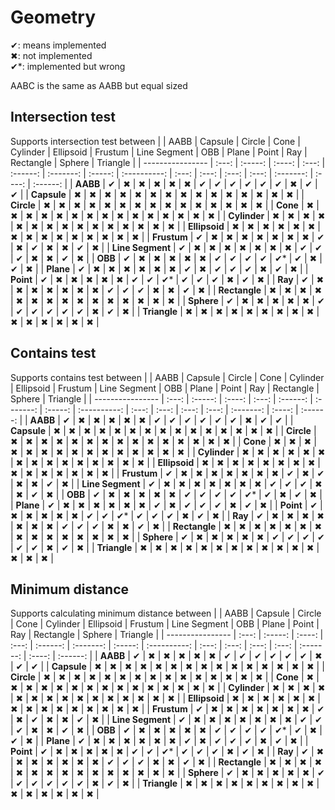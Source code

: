 # Geometry

✔: means implemented<br>
✖: not implemented<br>
✔*: implemented but wrong<br>

AABC is the same as AABB but equal sized

## Intersection test

Supports intersection test between
|                  | AABB  | Capsule | Circle | Cone  | Cylinder | Ellipsoid | Frustum | Line Segment |  OBB  | Plane | Point |  Ray  | Rectangle | Sphere | Triangle |
| ---------------- | :---: | :-----: | :----: | :---: | :------: | :-------: | :-----: | :----------: | :---: | :---: | :---: | :---: | :-------: | :----: | :------: |
| **AABB**         |   ✔   |    ✖    |   ✖    |   ✖   |    ✖     |     ✖     |    ✔    |      ✔       |   ✔   |   ✔   |   ✔   |   ✔   |     ✖     |   ✔    |    ✔     |
| **Capsule**      |   ✖   |    ✖    |   ✖    |   ✖   |    ✖     |     ✖     |    ✖    |      ✖       |   ✖   |   ✖   |   ✖   |   ✖   |     ✖     |   ✖    |    ✖     |
| **Circle**       |   ✖   |    ✖    |   ✖    |   ✖   |    ✖     |     ✖     |    ✖    |      ✖       |   ✖   |   ✖   |   ✖   |   ✖   |     ✖     |   ✖    |    ✖     |
| **Cone**         |   ✖   |    ✖    |   ✖    |   ✖   |    ✖     |     ✖     |    ✖    |      ✖       |   ✖   |   ✖   |   ✖   |   ✖   |     ✖     |   ✖    |    ✖     |
| **Cylinder**     |   ✖   |    ✖    |   ✖    |   ✖   |    ✖     |     ✖     |    ✖    |      ✖       |   ✖   |   ✖   |   ✖   |   ✖   |     ✖     |   ✖    |    ✖     |
| **Ellipsoid**    |   ✖   |    ✖    |   ✖    |   ✖   |    ✖     |     ✖     |    ✖    |      ✖       |   ✖   |   ✖   |   ✖   |   ✖   |     ✖     |   ✖    |    ✖     |
| **Frustum**      |   ✔   |    ✖    |   ✖    |   ✖   |    ✖     |     ✖     |    ✖    |      ✖       |   ✔   |   ✖   |   ✔   |   ✖   |     ✖     |   ✔    |    ✖     |
| **Line Segment** |   ✔   |    ✖    |   ✖    |   ✖   |    ✖     |     ✖     |    ✖    |      ✖       |   ✔   |   ✔   |   ✔   |   ✖   |     ✖     |   ✔    |    ✖     |
| **OBB**          |   ✔   |    ✖    |   ✖    |   ✖   |    ✖     |     ✖     |    ✔    |      ✔       |   ✔   |   ✔   |  ✔*   |   ✔   |     ✖     |   ✔    |    ✖     |
| **Plane**        |   ✔   |    ✖    |   ✖    |   ✖   |    ✖     |     ✖     |    ✖    |      ✔       |   ✖   |   ✔   |   ✔   |   ✔   |     ✖     |   ✔    |    ✖     |
| **Point**        |   ✔   |    ✖    |   ✖    |   ✖   |    ✖     |     ✖     |    ✔    |      ✔       |  ✔*   |   ✔   |   ✔   |   ✔   |     ✖     |   ✔    |    ✖     |
| **Ray**          |   ✔   |    ✖    |   ✖    |   ✖   |    ✖     |     ✖     |    ✖    |      ✖       |   ✔   |   ✔   |   ✔   |   ✖   |     ✖     |   ✔    |    ✖     |
| **Rectangle**    |   ✖   |    ✖    |   ✖    |   ✖   |    ✖     |     ✖     |    ✖    |      ✖       |   ✖   |   ✖   |   ✖   |   ✖   |     ✖     |   ✖    |    ✖     |
| **Sphere**       |   ✔   |    ✖    |   ✖    |   ✖   |    ✖     |     ✖     |    ✔    |      ✔       |   ✔   |   ✔   |   ✔   |   ✔   |     ✖     |   ✔    |    ✖     |
| **Triangle**     |   ✖   |    ✖    |   ✖    |   ✖   |    ✖     |     ✖     |    ✖    |      ✖       |   ✖   |   ✖   |   ✖   |   ✖   |     ✖     |   ✖    |    ✖     |

## Contains test

Supports contains test between
|                  | AABB  | Capsule | Circle | Cone  | Cylinder | Ellipsoid | Frustum | Line Segment |  OBB  | Plane | Point |  Ray  | Rectangle | Sphere | Triangle |
| ---------------- | :---: | :-----: | :----: | :---: | :------: | :-------: | :-----: | :----------: | :---: | :---: | :---: | :---: | :-------: | :----: | :------: |
| **AABB**         |   ✔   |    ✖    |   ✖    |   ✖   |    ✖     |     ✖     |    ✔    |      ✔       |   ✔   |   ✔   |   ✔   |   ✔   |     ✖     |   ✔    |    ✔     |
| **Capsule**      |   ✖   |    ✖    |   ✖    |   ✖   |    ✖     |     ✖     |    ✖    |      ✖       |   ✖   |   ✖   |   ✖   |   ✖   |     ✖     |   ✖    |    ✖     |
| **Circle**       |   ✖   |    ✖    |   ✖    |   ✖   |    ✖     |     ✖     |    ✖    |      ✖       |   ✖   |   ✖   |   ✖   |   ✖   |     ✖     |   ✖    |    ✖     |
| **Cone**         |   ✖   |    ✖    |   ✖    |   ✖   |    ✖     |     ✖     |    ✖    |      ✖       |   ✖   |   ✖   |   ✖   |   ✖   |     ✖     |   ✖    |    ✖     |
| **Cylinder**     |   ✖   |    ✖    |   ✖    |   ✖   |    ✖     |     ✖     |    ✖    |      ✖       |   ✖   |   ✖   |   ✖   |   ✖   |     ✖     |   ✖    |    ✖     |
| **Ellipsoid**    |   ✖   |    ✖    |   ✖    |   ✖   |    ✖     |     ✖     |    ✖    |      ✖       |   ✖   |   ✖   |   ✖   |   ✖   |     ✖     |   ✖    |    ✖     |
| **Frustum**      |   ✔   |    ✖    |   ✖    |   ✖   |    ✖     |     ✖     |    ✖    |      ✖       |   ✔   |   ✖   |   ✔   |   ✖   |     ✖     |   ✔    |    ✖     |
| **Line Segment** |   ✔   |    ✖    |   ✖    |   ✖   |    ✖     |     ✖     |    ✖    |      ✖       |   ✔   |   ✔   |   ✔   |   ✖   |     ✖     |   ✔    |    ✖     |
| **OBB**          |   ✔   |    ✖    |   ✖    |   ✖   |    ✖     |     ✖     |    ✔    |      ✔       |   ✔   |   ✔   |  ✔*   |   ✔   |     ✖     |   ✔    |    ✖     |
| **Plane**        |   ✔   |    ✖    |   ✖    |   ✖   |    ✖     |     ✖     |    ✖    |      ✔       |   ✖   |   ✔   |   ✔   |   ✔   |     ✖     |   ✔    |    ✖     |
| **Point**        |   ✔   |    ✖    |   ✖    |   ✖   |    ✖     |     ✖     |    ✔    |      ✔       |  ✔*   |   ✔   |   ✔   |   ✔   |     ✖     |   ✔    |    ✖     |
| **Ray**          |   ✔   |    ✖    |   ✖    |   ✖   |    ✖     |     ✖     |    ✖    |      ✖       |   ✔   |   ✔   |   ✔   |   ✖   |     ✖     |   ✔    |    ✖     |
| **Rectangle**    |   ✖   |    ✖    |   ✖    |   ✖   |    ✖     |     ✖     |    ✖    |      ✖       |   ✖   |   ✖   |   ✖   |   ✖   |     ✖     |   ✖    |    ✖     |
| **Sphere**       |   ✔   |    ✖    |   ✖    |   ✖   |    ✖     |     ✖     |    ✔    |      ✔       |   ✔   |   ✔   |   ✔   |   ✔   |     ✖     |   ✔    |    ✖     |
| **Triangle**     |   ✖   |    ✖    |   ✖    |   ✖   |    ✖     |     ✖     |    ✖    |      ✖       |   ✖   |   ✖   |   ✖   |   ✖   |     ✖     |   ✖    |    ✖     |

## Minimum distance

Supports calculating minimum distance between
|                  | AABB  | Capsule | Circle | Cone  | Cylinder | Ellipsoid | Frustum | Line Segment |  OBB  | Plane | Point |  Ray  | Rectangle | Sphere | Triangle |
| ---------------- | :---: | :-----: | :----: | :---: | :------: | :-------: | :-----: | :----------: | :---: | :---: | :---: | :---: | :-------: | :----: | :------: |
| **AABB**         |   ✔   |    ✖    |   ✖    |   ✖   |    ✖     |     ✖     |    ✔    |      ✔       |   ✔   |   ✔   |   ✔   |   ✔   |     ✖     |   ✔    |    ✔     |
| **Capsule**      |   ✖   |    ✖    |   ✖    |   ✖   |    ✖     |     ✖     |    ✖    |      ✖       |   ✖   |   ✖   |   ✖   |   ✖   |     ✖     |   ✖    |    ✖     |
| **Circle**       |   ✖   |    ✖    |   ✖    |   ✖   |    ✖     |     ✖     |    ✖    |      ✖       |   ✖   |   ✖   |   ✖   |   ✖   |     ✖     |   ✖    |    ✖     |
| **Cone**         |   ✖   |    ✖    |   ✖    |   ✖   |    ✖     |     ✖     |    ✖    |      ✖       |   ✖   |   ✖   |   ✖   |   ✖   |     ✖     |   ✖    |    ✖     |
| **Cylinder**     |   ✖   |    ✖    |   ✖    |   ✖   |    ✖     |     ✖     |    ✖    |      ✖       |   ✖   |   ✖   |   ✖   |   ✖   |     ✖     |   ✖    |    ✖     |
| **Ellipsoid**    |   ✖   |    ✖    |   ✖    |   ✖   |    ✖     |     ✖     |    ✖    |      ✖       |   ✖   |   ✖   |   ✖   |   ✖   |     ✖     |   ✖    |    ✖     |
| **Frustum**      |   ✔   |    ✖    |   ✖    |   ✖   |    ✖     |     ✖     |    ✖    |      ✖       |   ✔   |   ✖   |   ✔   |   ✖   |     ✖     |   ✔    |    ✖     |
| **Line Segment** |   ✔   |    ✖    |   ✖    |   ✖   |    ✖     |     ✖     |    ✖    |      ✖       |   ✔   |   ✔   |   ✔   |   ✖   |     ✖     |   ✔    |    ✖     |
| **OBB**          |   ✔   |    ✖    |   ✖    |   ✖   |    ✖     |     ✖     |    ✔    |      ✔       |   ✔   |   ✔   |  ✔*   |   ✔   |     ✖     |   ✔    |    ✖     |
| **Plane**        |   ✔   |    ✖    |   ✖    |   ✖   |    ✖     |     ✖     |    ✖    |      ✔       |   ✖   |   ✔   |   ✔   |   ✔   |     ✖     |   ✔    |    ✖     |
| **Point**        |   ✔   |    ✖    |   ✖    |   ✖   |    ✖     |     ✖     |    ✔    |      ✔       |  ✔*   |   ✔   |   ✔   |   ✔   |     ✖     |   ✔    |    ✖     |
| **Ray**          |   ✔   |    ✖    |   ✖    |   ✖   |    ✖     |     ✖     |    ✖    |      ✖       |   ✔   |   ✔   |   ✔   |   ✖   |     ✖     |   ✔    |    ✖     |
| **Rectangle**    |   ✖   |    ✖    |   ✖    |   ✖   |    ✖     |     ✖     |    ✖    |      ✖       |   ✖   |   ✖   |   ✖   |   ✖   |     ✖     |   ✖    |    ✖     |
| **Sphere**       |   ✔   |    ✖    |   ✖    |   ✖   |    ✖     |     ✖     |    ✔    |      ✔       |   ✔   |   ✔   |   ✔   |   ✔   |     ✖     |   ✔    |    ✖     |
| **Triangle**     |   ✖   |    ✖    |   ✖    |   ✖   |    ✖     |     ✖     |    ✖    |      ✖       |   ✖   |   ✖   |   ✖   |   ✖   |     ✖     |   ✖    |    ✖     |